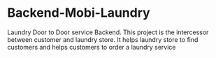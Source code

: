 # Backend-Mobi-Laundry
Laundry Door to Door service Backend. 
This project is the intercessor between customer and laundry store. It helps laundry store to find customers and helps customers to order a laundry service

